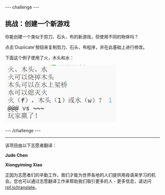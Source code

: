 --- challenge ---

## 挑战：创建一个新游戏

你能创建一个类似于剪刀、石头、布的新游戏，但使用不同的物体吗？

点击'Duplicate'按钮来复制剪刀、石头、布程序，并在此基础上进行修改。

下面这个例子使用了火，木头和水：

![截图](images/rps-fire.png)

--- /challenge ---

***
该项目由以下志愿者翻译：

**Jude Chen**

**Xiongyiming Xiao**

正因为志愿者们的辛勤工作，我们才能为世界各地的人们提供用母语来学习的机会。您也可以通过志愿翻译工作来帮助我们吸引更多的人 - 更多信息，请访问[rpf.io/translate](https://rpf.io/translate)。